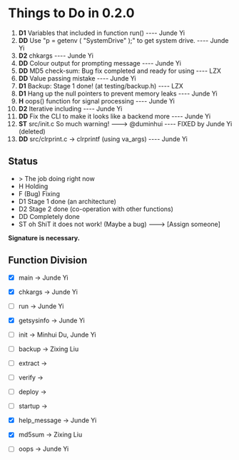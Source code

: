 # Things to Do in 0.2.0
1.  **D1** Variables that included in function run() ---- Junde Yi
2.  **DD** Use "p = getenv ( "SystemDrive" );" to get system drive. ---- Junde Yi
3.  **D2** chkargs ---- Junde Yi
4.  **DD** Colour output for prompting message ---- Junde Yi
5.  **DD** MD5 check-sum: Bug fix completed and ready for using ---- LZX
6.  **DD** Value passing mistake ---- Junde Yi
7.  **D1** Backup: Stage 1 done! (at testing/backup.h) ---- LZX
8.  **D1**  Hang up the null pointers to prevent memory leaks ---- Junde Yi
9.  **H**  oops() function for signal processing ---- Junde Yi
10. **D2** Iterative including ---- Junde Yi
11. **DD** Fix the CLI to make it looks like a backend more ---- Junde Yi
12. **ST** src/init.c So much warning! ---> @duminhui ---- FIXED by Junde Yi (deleted)
13. **DD** src/clrprint.c -> clrprintf (using va_args) ---- Junde Yi


## Status
* \>     The job doing right now
* H     Holding
* F     (Bug) Fixing
* D1    Stage 1 done (an architecture)
* D2    Stage 2 done (co-operation with other functions)
* DD    Completely done
* ST    oh ShiT it does not work! (Maybe a bug) ---> [Assign someone]

**Signature is necessary.**

## Function Division
  - [X] main                -> Junde Yi
  - [X] chkargs             -> Junde Yi
  - [ ] run                 -> Junde Yi
  - [X] getsysinfo          -> Junde Yi
  - [ ] init                -> Minhui Du, Junde Yi
  - [ ] backup              -> Zixing Liu
  - [ ] extract             -> 
  - [ ] verify              -> 
  - [ ] deploy              -> 
  - [ ] startup             -> 
  - [X] help_message        -> Junde Yi
  - [X] md5sum              -> Zixing Liu
  - [ ] oops                -> Junde Yi

